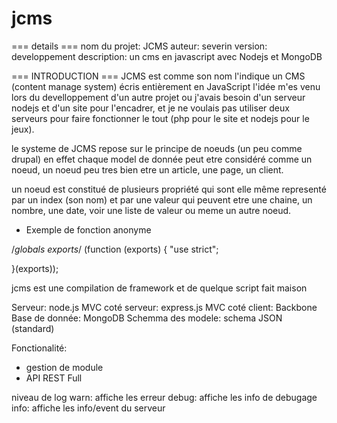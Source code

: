 jcms
====

=== details ===
nom du projet: JCMS
auteur: severin
version: developpement
description: un cms en javascript avec Nodejs et MongoDB

=== INTRODUCTION ===
JCMS est comme son nom l'indique un CMS (content manage system) écris entièrement en JavaScript
l'idée m'es venu lors du develloppement d'un autre projet ou j'avais besoin d'un serveur nodejs
et d'un site pour l'encadrer, et je ne voulais pas utiliser deux serveurs pour faire fonctionner
le tout (php pour le site et nodejs pour le jeux).

le systeme de JCMS repose sur le principe de noeuds (un peu comme drupal) en effet chaque model
de donnée peut etre considéré comme un noeud, un noeud peu tres bien etre un article, une page,
un client.

un noeud est constitué de plusieurs propriété qui sont elle même representé par un index (son nom)
et par une valeur qui peuvent etre une chaine, un nombre, une date, voir une liste de valeur ou
meme un autre noeud.


- Exemple de fonction anonyme 

/*globals exports*/
(function (exports) {
	"use strict";

}(exports));

jcms est une compilation de framework et de quelque script fait maison

Serveur: node.js
MVC coté serveur: express.js
MVC coté client: Backbone
Base de donnée: MongoDB
Schemma des modele: schema JSON (standard)

Fonctionalité:
- gestion de module
- API REST Full


niveau de log
warn: affiche les erreur
debug: affiche les info de debugage
info: affiche les info/event du serveur